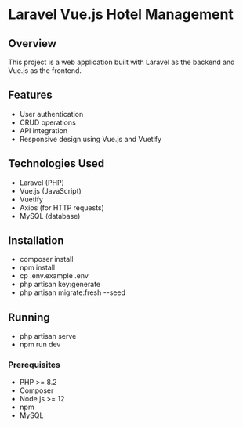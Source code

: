 # Laravel Vue.js Hotel Management

## Overview

This project is a web application built with Laravel as the backend and Vue.js as the frontend. 

## Features

- User authentication
- CRUD operations
- API integration
- Responsive design using Vue.js and Vuetify

## Technologies Used

- Laravel (PHP)
- Vue.js (JavaScript)
- Vuetify
- Axios (for HTTP requests)
- MySQL (database)

## Installation

- composer install
- npm install
- cp .env.example .env
- php artisan key:generate
- php artisan migrate:fresh --seed

## Running

- php artisan serve
- npm run dev

### Prerequisites

- PHP >= 8.2
- Composer
- Node.js >= 12
- npm
- MySQL


